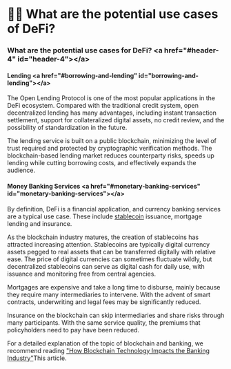 <h1>🧑🎨 What are the potential use cases of DeFi? </h1>
<h3>What are the potential use cases for DeFi? &lt;a href=&quot;#header-4&quot; id=&quot;header-4&quot;&gt;&lt;/a&gt;</h3>
<h4>Lending &lt;a href=&quot;#borrowing-and-lending&quot; id=&quot;borrowing-and-lending&quot;&gt;&lt;/a&gt;</h4>
<p>The Open Lending Protocol is one of the most popular applications in the DeFi ecosystem. Compared with the traditional credit system, open decentralized lending has many advantages, including instant transaction settlement, support for collateralized digital assets, no credit review, and the possibility of standardization in the future. </p>
<p>The lending service is built on a public blockchain, minimizing the level of trust required and protected by cryptographic verification methods. The blockchain-based lending market reduces counterparty risks, speeds up lending while cutting borrowing costs, and effectively expands the audience. </p>
<h4>Money Banking Services &lt;a href=&quot;#monetary-banking-services&quot; id=&quot;monetary-banking-services&quot;&gt;&lt;/a&gt;</h4>
<p>By definition, DeFi is a financial application, and currency banking services are a typical use case. These include <a href="https://academy.binance.com/glossary/stablecoin">stablecoin</a> issuance, mortgage lending and insurance. </p>
<p>As the blockchain industry matures, the creation of stablecoins has attracted increasing attention. Stablecoins are typically digital currency assets pegged to real assets that can be transferred digitally with relative ease. The price of digital currencies can sometimes fluctuate wildly, but decentralized stablecoins can serve as digital cash for daily use, with issuance and monitoring free from central agencies. </p>
<p>Mortgages are expensive and take a long time to disburse, mainly because they require many intermediaries to intervene. With the advent of smart contracts, underwriting and legal fees may be significantly reduced. </p>
<p>Insurance on the blockchain can skip intermediaries and share risks through many participants. With the same service quality, the premiums that policyholders need to pay have been reduced. </p>
<p>For a detailed explanation of the topic of blockchain and banking, we recommend reading <a href="https://academy.binance.com/zh/articles/how-blockchain-technology-will-impact-the- banking-industry">"How Blockchain Technology Impacts the Banking Industry"</a>This article. </p>